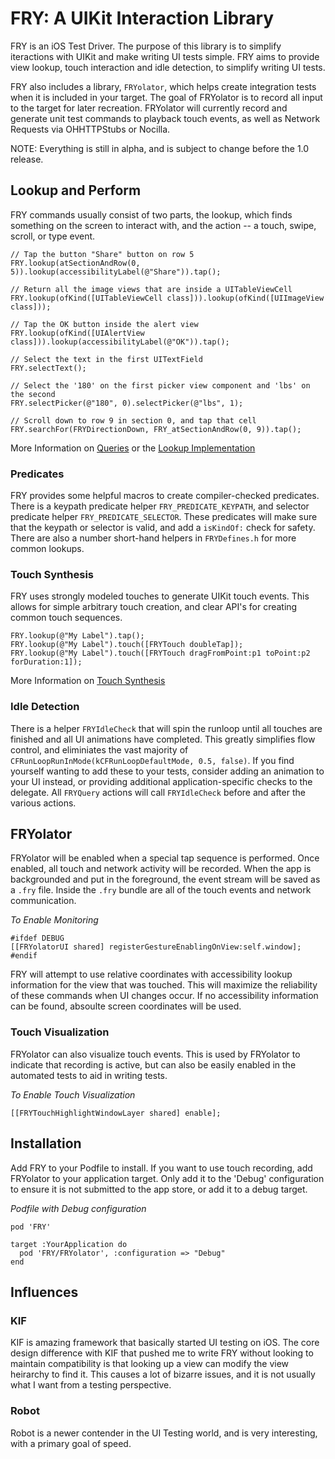 # FRY: A UIKit Interaction Library

FRY is an iOS Test Driver. The purpose of this library is to simplify iteractions with UIKit and make writing UI tests simple. FRY aims to provide view lookup, touch interaction and idle detection, to simplify writing UI tests.

FRY also includes a library, `FRYolator`, which helps create integration tests when it is included in your target. The goal of FRYolator is to record all input to the target for later recreation. FRYolator will currently record and generate unit test commands to playback touch events, as well as Network Requests via OHHTTPStubs or Nocilla.

NOTE: Everything is still in alpha, and is subject to change before the 1.0 release.

## Lookup and Perform 
FRY commands usually consist of two parts, the lookup, which finds something on the screen to interact with, and the action -- a touch, swipe, scroll, or type event.

```obj-c
// Tap the button "Share" button on row 5
FRY.lookup(atSectionAndRow(0, 5)).lookup(accessibilityLabel(@"Share")).tap();

// Return all the image views that are inside a UITableViewCell
FRY.lookup(ofKind([UITableViewCell class])).lookup(ofKind([UIImageView class]));

// Tap the OK button inside the alert view
FRY.lookup(ofKind([UIAlertView class])).lookup(accessibilityLabel(@"OK")).tap();

// Select the text in the first UITextField
FRY.selectText();

// Select the '180' on the first picker view component and 'lbs' on the second
FRY.selectPicker(@"180", 0).selectPicker(@"lbs", 1);

// Scroll down to row 9 in section 0, and tap that cell
FRY.searchFor(FRYDirectionDown, FRY_atSectionAndRow(0, 9)).tap();
```

More Information on [Queries](FRY/DSL/Query.md) or the [Lookup Implementation](FRY/Lookup/Lookup.md)

### Predicates
FRY provides some helpful macros to create compiler-checked predicates. There is a keypath predicate helper `FRY_PREDICATE_KEYPATH`, and selector predicate helper `FRY_PREDICATE_SELECTOR`. These predicates will make sure that the keypath or selector is valid, and add a `isKindOf:` check for safety. There are also a number short-hand helpers in `FRYDefines.h` for more common lookups.


### Touch Synthesis
FRY uses strongly modeled touches to generate UIKit touch events.  This allows for simple arbitrary touch creation, and clear API's for creating common touch sequences.

```obj-c
FRY.lookup(@"My Label").tap();
FRY.lookup(@"My Label").touch([FRYTouch doubleTap]);
FRY.lookup(@"My Label").touch([FRYTouch dragFromPoint:p1 toPoint:p2 forDuration:1]);
```

More Information on [Touch Synthesis](FRY/Touch/Touch.md)

### Idle Detection
There is a helper `FRYIdleCheck` that will spin the runloop until all touches are finished and all UI animations have completed. This greatly simplifies flow control, and eliminiates the vast majority of `CFRunLoopRunInMode(kCFRunLoopDefaultMode, 0.5, false)`. If you find yourself wanting to add these to your tests, consider adding an animation to your UI instead, or providing additional application-specific checks to the delegate.  All `FRYQuery` actions will call `FRYIdleCheck` before and after the various actions.

## FRYolator
FRYolator will be enabled when a special tap sequence is performed. Once enabled, all touch and network activity will be recorded. When the app is backgrounded and put in the foreground, the event stream will be saved as a `.fry` file. Inside the `.fry` bundle are all of the touch events and network communication.

*To Enable Monitoring*
```obj-c
#ifdef DEBUG
[[FRYolatorUI shared] registerGestureEnablingOnView:self.window];
#endif
```

FRY will attempt to use relative coordinates with accessibility lookup information for the view that was touched. This will maximize the reliability of these commands when UI changes occur. If no accessibility information can be found, absoulte screen coordinates will be used.

### Touch Visualization
FRYolator can also visualize touch events. This is used by FRYolator to indicate that recording is active, but can also be easily enabled in the automated tests to aid in writing tests.

*To Enable Touch Visualization*
```obj-c
[[FRYTouchHighlightWindowLayer shared] enable];
```

## Installation
Add FRY to your Podfile to install. If you want to use touch recording, add FRYolator to your application target. Only add it to the 'Debug' configuration to ensure it is not submitted to the app store, or add it to a debug target.

*Podfile with Debug configuration*
```
pod 'FRY'

target :YourApplication do
  pod 'FRY/FRYolator', :configuration => "Debug"
end
```

## Influences

### KIF
KIF is amazing framework that basically started UI testing on iOS. The core design difference with KIF that pushed me to write FRY without looking to maintain compatibility is that looking up a view can modify the view heirarchy to find it. This causes a lot of bizarre issues, and it is not usually what I want from a testing perspective.

### Robot
Robot is a newer contender in the UI Testing world, and is very interesting, with a primary goal of speed.
